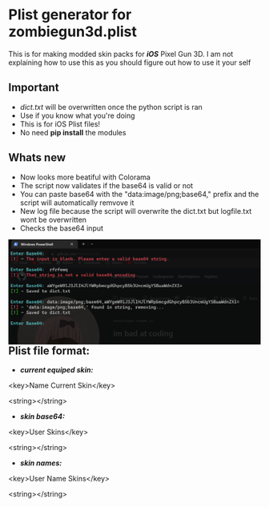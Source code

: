 # Plist generator for zombiegun3d.plist
This is for making modded skin packs for ***iOS*** Pixel Gun 3D. I am not explaining how to use this as you should figure out how to use it your self
## Important
- *dict.txt* will be overwritten once the python script is ran
-  Use if you know what you're doing 
- This is for iOS Plist files!
- No need **pip install** the modules

## Whats new
- Now looks more beatiful with Colorama
- The script now validates if the base64 is valid or not
- You can paste base64 with the "data:image/png;base64," prefix and the script will automatically remvove it
- New log file because the script will overwrite the dict.txt but logfile.txt wont be overwritten
- Checks the base64 input

<img src="img.png" alt="Img" style="float: left; margin-right: 10px;" />

## Plist file format:

- ***current equiped skin:***

\<key>Name Current Skin\</key>

\<string>\</string>


- ***skin base64:***

\<key>User Skins\</key>

\<string>\</string>

- ***skin names:***

\<key>User Name Skins\</key>

\<string>\</string>
